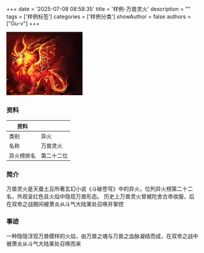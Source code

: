 +++
date = '2025-07-08 08:58:35'
title = '样例-万兽灵火'
description = ""
tags = ['样例标签']
categories = ['样例分类']
showAuthor = false
authors = ["Gu-v"]
+++

<img alt="img" src="./wanshoulinghuo.webp" width="200px" />

### 资料

| 资料 |          |
| ---- | -------- |
| 类别 | 异火   |
| 名称 | 万兽灵火 |
| 异火榜排名 | 第二十二位       |


### 简介

万兽灵火是天蚕土豆所著玄幻小说《斗破苍穹》中的异火，位列异火榜第二十二名，外观呈红色且火焰中隐现万兽形态。
历史上万兽灵火曾被陀舍古帝收服，后在双帝之战期间被萧炎从斗气大陆某处召唤并掌控

### 事迹

一种隐隐浮现万兽模样的火焰，由万兽之魂与万兽之血脉凝结而成，在双帝之战中被萧炎从斗气大陆某处召唤而来

